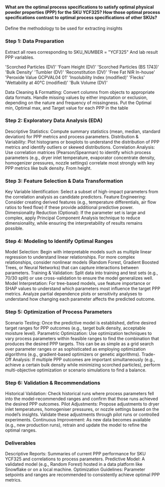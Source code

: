 #### What are the optimal process specifications to satisfy optimal physical powder properties (PPP) for the SKU YCF325? How those optimal process specifications contrast to optimal process specifications of other SKUs?
Define the methodology to be used for extracting insights

### Step 1: Data Preparation
Extract all rows corresponding to SKU_NUMBER = "YCF325" And lab result PPP variables. 

'Scorched Particles (DV)' 'Foam Height (DV)' 'Scorched Particles (BS 1743)' 'Bulk Density' 'Tumbler (DV)' 'Reconstitution (DV)' 'Free Fat NIR In-house' 'Peroxide Value GCPVAL04 01' 'Insolubility Index (modified)' 'Flecks' 'Wettability at 40°C (modified)' 'Bulk Volume (DV)'

Data Cleaning & Formatting: 
Convert columns from objects to appropriate data formats.
Handle missing values by either imputation or exclusion, depending on the nature and frequency of missingness.
Put the Optimal min, Optimal max, and Target value for each PPP in the table

### Step 2: Exploratory Data Analysis (EDA)
Descriptive Statistics:
Compute summary statistics (mean, median, standard deviation) for PPP metrics and process parameters.
Distribution & Variability:
Plot histograms or boxplots to understand the distribution of PPP metrics and identify outliers or skewed distributions.
Correlation Analysis:
Use correlation matrices (Pearson/Spearman) to identify which process parameters (e.g., dryer inlet temperature, evaporator concentrate density, homogenizer pressures, nozzle settings) correlate most strongly with key PPP metrics like bulk density. From height.

### Step 3: Feature Selection & Data Transformation
Key Variable Identification:
Select a subset of high-impact parameters from the correlation analysis as candidate predictors.
Feature Engineering:
Consider creating derived features (e.g., temperature differentials, air flow ratios to feed flow) if these provide additional predictive power.
Dimensionality Reduction (Optional):
If the parameter set is large and complex, apply Principal Component Analysis technique to reduce dimensionality, while ensuring the interpretability of results remains possible.

### Step 4: Modeling to Identify Optimal Ranges
Model Selection:
Begin with interpretable models such as multiple linear regression to understand linear relationships.
For more complex relationships, consider nonlinear models (Random Forest, Gradient Boosted Trees, or Neural Networks) that can capture interactions between parameters.
Training & Validation:
Split data into training and test sets (e.g., 70/30 split) or use cross-validation to ensure the model generalizes well.
Model Interpretation:
For tree-based models, use feature importance or SHAP values to understand which parameters most influence the target PPP metrics.
Analyze partial dependence plots or sensitivity analyses to understand how changing each parameter affects the predicted outcome.

### Step 5: Optimization of Process Parameters
Scenario Testing:
Once the predictive model is established, define desired target ranges for PPP outcomes (e.g., target bulk density, acceptable moisture level).
Parametric Optimization:
Use optimization techniques to vary process parameters within feasible ranges to find the combination that produces the desired PPP targets.
This can be as simple as a grid search over parameter ranges or as sophisticated as employing optimization algorithms (e.g., gradient-based optimizers or genetic algorithms).
Trade-Off Analysis:
If multiple PPP outcomes are important simultaneously (e.g., achieve a certain bulk density while minimizing scorched particles), perform multi-objective optimization or scenario simulations to find a balance.

### Step 6: Validation & Recommendations
Historical Validation:
Check historical runs where process parameters fell into the model-recommended ranges and confirm that those runs achieved the desired PPP outcomes.
Pilot Adjustments:
Propose adjustments to dryer inlet temperatures, homogeniser pressures, or nozzle settings based on the model’s insights.
Validate these adjustments through pilot runs or controlled experiments.
Continuous Improvement:
As new data becomes available (e.g., new production runs), retrain and update the model to refine the optimal ranges.
### Deliverables
Descriptive Reports: Summaries of current PPP performance for SKU YCF325 and correlations to process parameters.
Predictive Model: A validated model (e.g., Random Forest) hosted in a data platform like Snowflake or on a local machine.
Optimization Guidelines: Parameter setpoints and ranges are recommended to consistently achieve optimal PPP metrics.
